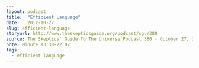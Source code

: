 ```yaml
---
layout: podcast
title:  "Efficient Language"
date:   2012-10-27
slug: efficient-language
storyurl: http://www.theskepticsguide.org/podcast/sgu/380
source: The Skeptics' Guide To The Universe Podcast 380 - October 27, 2012
note: Minute 13:30-22:02
tags:
  - efficient language
---
```

